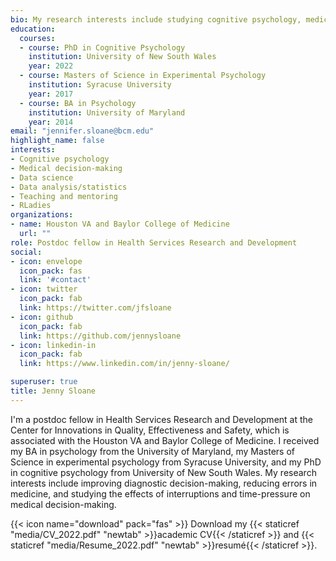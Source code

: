 ```yaml
---
bio: My research interests include studying cognitive psychology, medical decision-making, coding experiments, and analyzing data
education:
  courses:
  - course: PhD in Cognitive Psychology
    institution: University of New South Wales
    year: 2022
  - course: Masters of Science in Experimental Psychology
    institution: Syracuse University
    year: 2017
  - course: BA in Psychology
    institution: University of Maryland
    year: 2014
email: "jennifer.sloane@bcm.edu"
highlight_name: false
interests:
- Cognitive psychology
- Medical decision-making
- Data science
- Data analysis/statistics
- Teaching and mentoring 
- RLadies
organizations:
- name: Houston VA and Baylor College of Medicine
  url: ""
role: Postdoc fellow in Health Services Research and Development
social:
- icon: envelope
  icon_pack: fas
  link: '#contact'
- icon: twitter
  icon_pack: fab
  link: https://twitter.com/jfsloane
- icon: github
  icon_pack: fab
  link: https://github.com/jennysloane  
- icon: linkedin-in
  icon_pack: fab
  link: https://www.linkedin.com/in/jenny-sloane/  

superuser: true
title: Jenny Sloane
---
```


I'm a postdoc fellow in Health Services Research and Development at the Center for Innovations in Quality, Effectiveness and Safety, which is associated with the Houston VA and Baylor College of Medicine. I received my BA in psychology from the University of Maryland, my Masters of Science in experimental psychology from Syracuse University, and my PhD in cognitive psychology from University of New South Wales. My research interests include improving diagnostic decision-making, reducing errors in medicine, and studying the effects of interruptions and time-pressure on medical decision-making. 


<!-- I have several years of experience as a teaching assistant for a range of psychology courses. I am also a member of the UNSW Women in Maths and Science Champions Program, where I participate in outreach activities to encourage and inspire women to pursue careers in math and science. -->

{{< icon name="download" pack="fas" >}} Download my {{< staticref "media/CV_2022.pdf" "newtab" >}}academic CV{{< /staticref >}} and {{< staticref "media/Resume_2022.pdf" "newtab" >}}resumé{{< /staticref >}}.
